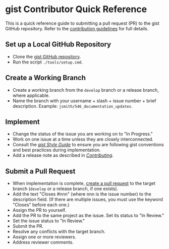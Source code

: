 # gist Contributor Quick Reference

This is a quick reference guide to submitting a pull request (PR) to the gist GitHub repository. Refer to the [contribution guidelines](Contributing.md) for full details.

## Set up a Local GitHub Repository

- Clone the [gist GitHub repository](https://github.com/semanticarts/gist.git).
- Run the script `./tools/setup.cmd`.

## Create a Working Branch

- Create a working branch from the `develop` branch or a release branch, where applicable.
- Name the branch with your username + slash + issue number + brief description. Example: `jsmith/546_documentation_updates`.

## Implement

- Change the status of the issue you are working on to "In Progress."
- Work on one issue at a time unless they are closely interconnected.
- Consult the [_gist Style Guide_](gistStyleGuide.md) to ensure you are following gist conventions and best practices during implementation.
- Add a release note as described in [_Contributing_](Contributing.md#release-notes).

## Submit a Pull Request

- When implementation is complete, [create a pull request](https://github.com/semanticarts/gist/pulls) to the target branch (`develop` or a release branch, if one exists).
- Add the text "Closes #nnn" (where nnn is the issue number) to the description field. (If there are multiple issues, you must use the keyword "Closes" before each one.)
- Assign the PR to yourself.
- Add the PR to the same project as the issue. Set its status to "In Review."
- Set the issue status to "In Review."
- Submit the PR.
- Resolve any conflicts with the target branch.
- Assign one or more reviewers.
- Address reviewer comments.
